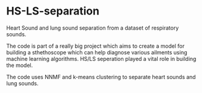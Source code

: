 # HS-LS-separation
Heart Sound and lung sound separation from a dataset of respiratory sounds.

The code is part of a really big project which aims to create a model for building a sthethoscope which can help diagnose various ailments using machine learning algorithms. HS/LS seperation played a vital role in building the model.

The code uses NNMF and k-means clustering to separate heart sounds and lung sounds.
